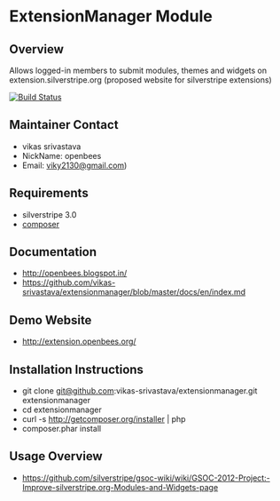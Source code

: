 # ExtensionManager Module

## Overview

Allows logged-in members to submit modules, themes and widgets on 
extension.silverstripe.org (proposed website for silverstripe extensions)

[![Build Status](https://secure.travis-ci.org/vikas-srivastava/extensionmanager.png?branch=master)](http://travis-ci.org/vikas-srivastava/extensionmanager)

## Maintainer Contact 
 
 * vikas srivastava 
 * NickName: openbees
 * Email: viky2130@gmail.com)

## Requirements

 * silverstripe 3.0
 * [composer](https://github.com/composer/composer)

## Documentation
 
 * http://openbees.blogspot.in/
 * https://github.com/vikas-srivastava/extensionmanager/blob/master/docs/en/index.md 

## Demo Website 
 
 * http://extension.openbees.org/ 
 
## Installation Instructions
 
 * git clone git@github.com:vikas-srivastava/extensionmanager.git extensionmanager
 * cd extensionmanager 
 * curl -s http://getcomposer.org/installer | php
 * composer.phar install
 
## Usage Overview 

 * https://github.com/silverstripe/gsoc-wiki/wiki/GSOC-2012-Project:-Improve-silverstripe.org-Modules-and-Widgets-page 